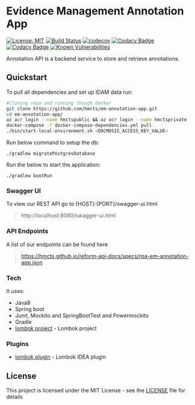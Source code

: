 # Evidence Management Annotation App
[![License: MIT](https://img.shields.io/badge/License-MIT-yellow.svg)](https://opensource.org/licenses/MIT)
[![Build Status](https://travis-ci.org/hmcts/em-annotation-app.svg?branch=master)](https://travis-ci.org/hmcts/em-annotation-app)
[![codecov](https://codecov.io/gh/hmcts/em-annotation-app/branch/master/graph/badge.svg)](https://codecov.io/gh/hmcts/em-annotation-app)
[![Codacy Badge](https://api.codacy.com/project/badge/Grade/8a50dd2a7b9144029e8547bf019fe2c7)](https://www.codacy.com/app/HMCTS/em-annotation-app)
[![Codacy Badge](https://api.codacy.com/project/badge/Coverage/8a50dd2a7b9144029e8547bf019fe2c7)](https://www.codacy.com/app/HMCTS/em-annotation-app)
[![Known Vulnerabilities](https://snyk.io/test/github/hmcts/em-annotation-app/badge.svg)](https://snyk.io/test/github/hmcts/em-annotation-app)

Annotation API is a backend service to store and retrieve annotations.

## Quickstart
To pull all dependencies and set up IDAM data run:
```bash
#Cloning repo and running though docker
git clone https://github.com/hmcts/em-annotation-app.git
cd em-annotation-app/
az acr login --name hmctspublic && az acr login --name hmctsprivate
docker-compose -f docker-compose-dependencies.yml pull
./bin/start-local-environment.sh <DOCMOSIS_ACCESS_KEY_VALUE>
```

Run below command to setup the db:
```
./gradlew migratePostgresDatabase
```

Run the below to start the application:
```
./gradlew bootRun
```

### Swagger UI
To view our REST API go to {HOST}:{PORT}/swagger-ui.html
> http://localhost:8080/swagger-ui.html

### API Endpoints
A list of our endpoints can be found here
> https://hmcts.github.io/reform-api-docs/specs/rpa-em-annotation-app.json

### Tech

It uses:

* Java8
* Spring boot
* Junit, Mockito and SpringBootTest and Powermockito
* Gradle
* [lombok project](https://projectlombok.org/) - Lombok project

### Plugins
* [lombok plugin](https://plugins.jetbrains.com/idea/plugin/6317-lombok-plugin) - Lombok IDEA plugin

## License

This project is licensed under the MIT License - see the [LICENSE](LICENSE) file for details
